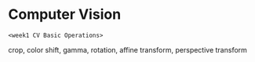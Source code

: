 # Computer Vision
`<week1 CV Basic Operations>`

   crop, color shift, gamma, rotation, affine transform, perspective transform
